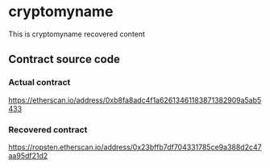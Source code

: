 # cryptomyname

This is cryptomyname recovered content

## Contract source code

### Actual contract

https://etherscan.io/address/0xb8fa8adc4f1a62613461183871382909a5ab5433

### Recovered contract

https://ropsten.etherscan.io/address/0x23bffb7df704331785ce9a388d2c47aa95df21d2

